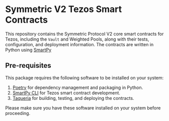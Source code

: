 # Symmetric V2 Tezos Smart Contracts


This repository contains the Symmetric Protocol V2 core smart contracts for Tezos, including the `Vault` and Weighted Pools, along with their tests, configuration, and deployment information. The contracts are written in Python using [SmartPy](https://smartpy.io)

## Pre-requisites
This package requires the following software to be installed on your system:

1.  [Poetry](https://python-poetry.org/docs/#installation) for dependency management and packaging in Python.
2.  [SmartPy CLI](https://legacy.smartpy.io/docs/introduction/project_management) for Tezos smart contract development.
3.  [Taqueria](https://taqueria.io/docs/getting-started/installation/) for building, testing, and deploying the contracts.

Please make sure you have these software installed on your system before proceeding.
